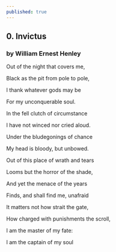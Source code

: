 ```yaml
---
published: true
---
```

## 0. Invictus
### by William Ernest Henley


Out of the night that covers me,

Black as the pit from pole to pole,
  
I thank whatever gods may be
  
For my unconquerable soul.



In the fell clutch of circumstance

I have not winced nor cried aloud.

Under the bludegonings of chance

My head is bloody, but unbowed.



Out of this place of wrath and tears

Looms but the horror of the shade,

And yet the menace of the years

Finds, and shall find me, unafraid



It matters not how strait the gate,

How charged with punishments the scroll,

I am the master of my fate:

I am the captain of my soul